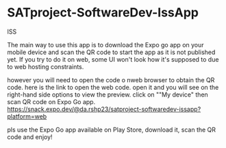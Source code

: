 # SATproject-SoftwareDev-IssApp
ISS

The main way to use this app is to download the Expo go app on your mobile device and scan the QR code to start the app as it is not published yet. 
If you try to do it on web, some UI won't look how it's supposed to due to web hosting constraints.

however you will need to open the code o nweb browser to obtain the QR code. here is the link to open the web code. open it and you will see on the right-hand side options to view the preview. click on ""My device" then scan QR code on Expo Go app.
https://snack.expo.dev/@da.rshp23/satproject-softwaredev-issapp?platform=web

pls use the Expo Go app available on Play Store, download it, scan the QR code and enjoy!
